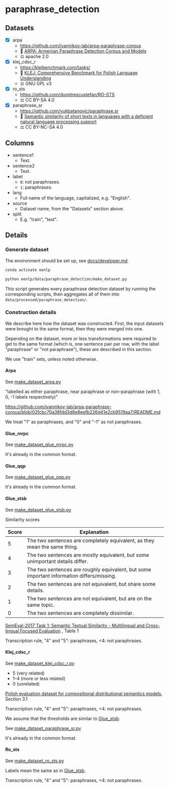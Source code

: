 # paraphrase_detection

## Datasets

- [x] arpa
    - https://github.com/ivannikov-lab/arpa-paraphrase-corpus
    - :page_facing_up: [ARPA: Armenian Paraphrase Detection Corpus and Models](https://arxiv.org/abs/2009.12615)
    - :balance_scale: apache 2.0
- [x] klej_cdsc_r
    - https://klejbenchmark.com/tasks/
    - :page_facing_up: [KLEJ: Comprehensive Benchmark for Polish Language Understanding](https://arxiv.org/abs/2005.00630)
    - :balance_scale: GNU GPL v3
- [x] ro_sts
    - https://github.com/dumitrescustefan/RO-STS
    - :balance_scale: CC BY-SA 4.0
- [x] paraphrase_sr
    - https://github.com/vukbatanovic/paraphrase.sr
    - :page_facing_up: [Semantic similarity of short texts in languages with a deficient natural language processing support](https://www.sciencedirect.com/science/article/abs/pii/S0167923613000614)
    - :balance_scale: CC BY-NC-SA 4.0

## Columns

- sentence1
    - Text.
- sentence2
    - Text.
- label
    - `0`: not paraphrases.
    - `1`: paraphrases.
- lang
    - Full name of the language, capitalized, e.g. "English".
- source
    - Dataset name, from the "Datasets" section above.
- split
    - E.g. "train", "test".

## Details

### Generate dataset

The environment should be set up, see [docs/developer.md](../../../docs/developer.md).

```bash
conda activate eenlp

python eenlp/data/paraphrase_detection/make_dataset.py
```

This script generates every paraphrase detection dataset by running the corresponding scripts, then aggregates all of
them into `data/processed/paraphrase_detection/`.

### Construction details

We describe here how the dataset was constructed. First, the input datasets were brought to the same format, then they
were merged into one.

Depending on the dataset, more or less transformations were required to get to the same format (which is, one sentence
pair per row, with the label "paraphrase" or "not paraphrase"), these are described in this section.

We use "train" sets, unless noted otherwise.

#### Arpa

See [make_dataset_arpa.py](make_dataset_arpa.py)

"labelled as either paraphrase, near paraphrase or non-paraphrase (with 1, 0, -1 labels respectively)"

https://github.com/ivannikov-lab/arpa-paraphrase-corpus/blob/02fcbc70a36fdd3d8e8eefb226d41e2cb9519aa7/README.md

We treat "1" as paraphrases, and "0" and "-1" as not paraphrases.

#### Glue_mrpc

See [make_dataset_glue_mrpc.py](make_dataset_glue_mrpc.py)

It's already in the common format.

#### Glue_qqp

See [make_dataset_glue_qqp.py](make_dataset_glue_qqp.py)

It's already in the common format.

#### Glue_stsb

See [make_dataset_glue_stsb.py](make_dataset_glue_stsb.py)

Similarity scores

| Score | Explanation |
|---|---|
|5|The two sentences are completely equivalent, as they mean the same thing.|
|4|The two sentences are mostly equivalent, but some unimportant details differ.|
|3|The two sentences are roughly equivalent, but some important information differs/missing.|
|2|The two sentences are not equivalent, but share some details.|
|1|The two sentences are not equivalent, but are on the same topic.|
|0|The two sentences are completely dissimilar.|

[SemEval-2017 Task 1: Semantic Textual Similarity - Multilingual and Cross-lingual Focused Evaluation](https://arxiv.org/abs/1708.00055)
, Table 1

Transcription rule, "4" and "5": paraphrases, <4: not paraphrases.

#### Klej_cdsc_r

See [make_dataset_klej_cdsc_r.py](make_dataset_klej_cdsc_r.py)

- 5 (very related)
- 1–4 (more or less related)
- 0 (unrelated)

[Polish evaluation dataset for compositional distributional semantics models](https://aclanthology.org/P17-1073/),
Section 3.1

Transcription rule, "4" and "5": paraphrases, <4: not paraphrases.

We assume that the thresholds are similar to [Glue_stsb](#Glue_stsb).

See [make_dataset_paraphrase_sr.py](make_dataset_paraphrase_sr.py)

It's already in the common format.

#### Ro_sts

See [make_dataset_ro_sts.py](make_dataset_ro_sts.py)

Labels mean the same as in [Glue_stsb](#Glue_stsb).

Transcription rule, "4" and "5": paraphrases, <4: not paraphrases.
